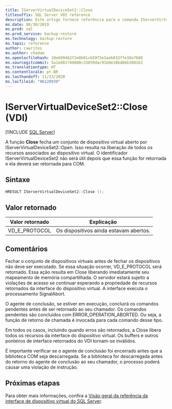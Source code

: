 ```yaml
---
title: IServerVirtualDeviceSet2::Close
titlesuffix: SQL Server VDI reference
description: Este artigo fornece referência para o comando IServerVirtualDeviceSet2::Close.
ms.date: 08/30/2019
ms.prod: sql
ms.prod_service: backup-restore
ms.technology: backup-restore
ms.topic: reference
author: cawrites
ms.author: chadam
ms.openlocfilehash: 10e699462f2e0b01cb5973e3aeb033ffe10e7680
ms.sourcegitcommit: 5a1ed81749800c33059dac91b0e18bd8bb3081b1
ms.translationtype: HT
ms.contentlocale: pt-BR
ms.lasthandoff: 11/23/2020
ms.locfileid: "96128930"
---
```

# <a name="iservervirtualdeviceset2close-vdi"></a>IServerVirtualDeviceSet2::Close (VDI)

[!INCLUDE [SQL Server](../../../includes/applies-to-version/sqlserver.md)]

A função **Close** fecha um conjunto de dispositivo virtual aberto por IServerVirtualDeviceSet2::Open. Isso resulta na liberação de todos os recursos associados ao dispositivo virtual. O identificador IServerVirtualDeviceSet2 não será útil depois que essa função for retornada e ela deverá ser retornada para COM.

## <a name="syntax"></a>Sintaxe

```c
HRESULT IServerVirtualDeviceSet2::Close ();
```

## <a name="return-value"></a>Valor retornado

|Valor retornado | Explicação |
|---|---|
| VD_E_PROTOCOL | Os dispositivos ainda estavam abertos. |

## <a name="remarks"></a>Comentários

Fechar o conjunto de dispositivos virtuais antes de fechar os dispositivos não deve ser executado. Se essa situação ocorrer, VD_E_PROTOCOL será retornado. Essa ação resulta em Close liberando imediatamente seu mapeamento de memória compartilhada. O servidor estará sujeito a violações de acesso se continuar esperando a propriedade de recursos retornados da interface do dispositivo virtual. A interface executa o processamento SignalAbort.

O agente de conclusão, se estiver em execução, concluirá os comandos pendentes antes de ser retornado ao seu chamador. Os comandos pendentes são concluídos com ERROR_OPERATION_ABORTED. Ou seja, a função de retorno de chamada é invocada para cada comando desse tipo.

Em todos os casos, incluindo quando erros são retornados, a Close libera todos os recursos da interface do dispositivo virtual. Os buffers e outros ponteiros de interface retornados do VDI tornam-se inválidos.

É importante verificar se o agente de conclusão foi encerrado antes que a biblioteca COM seja descarregada. Se a biblioteca for descarregada antes do retorno do agente de conclusão ao seu chamador, o processo poderá causar uma violação de instrução.

## <a name="next-steps"></a>Próximas etapas

Para obter mais informações, confira a [Visão geral da referência da interface de dispositivo virtual do SQL Server](reference-virtual-device-interface.md).